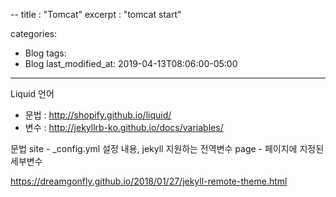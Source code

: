 --
title : "Tomcat"
excerpt : "tomcat start"

categories:
  - Blog
tags:
  - Blog
last_modified_at: 2019-04-13T08:06:00-05:00
---

Liquid 언어
- 문법 : http://shopify.github.io/liquid/
- 변수 : http://jekyllrb-ko.github.io/docs/variables/


문법
 site - _config.yml 설정 내용, jekyll 지원하는 전역변수
 page - 페이지에 지정된 세부변수




https://dreamgonfly.github.io/2018/01/27/jekyll-remote-theme.html

